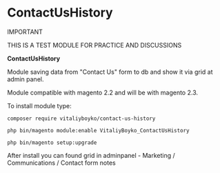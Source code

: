 # ContactUsHistory

IMPORTANT

THIS IS A TEST MODULE FOR PRACTICE AND DISCUSSIONS

**ContactUsHistory**

Module saving data from "Contact Us" form to db and show it via grid at admin panel.

Module compatible with magento 2.2 and will be with magento 2.3.

To install module type:

  `composer require vitaliyboyko/contact-us-history`
  
  `php bin/magento module:enable VitaliyBoyko_ContactUsHistory`
  
  `php bin/magento setup:upgrade`

After install you can found grid in adminpanel - Marketing / Communications / Contact form notes
